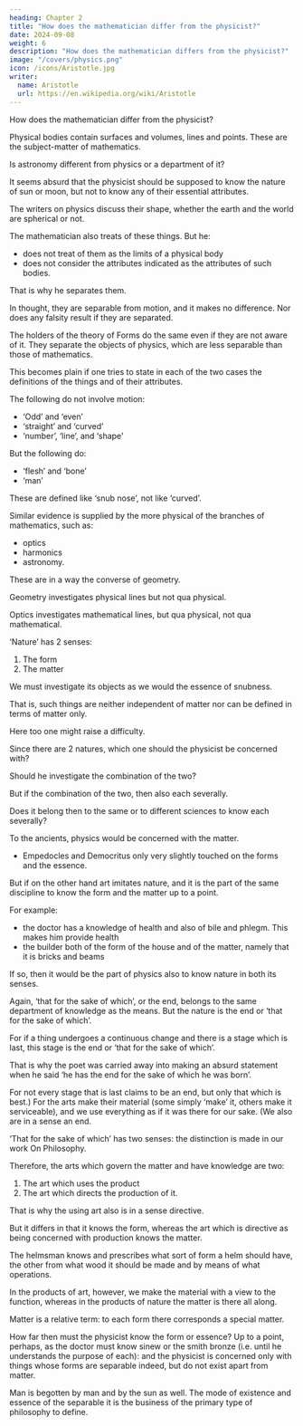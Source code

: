 ```yaml
---
heading: Chapter 2
title: "How does the mathematician differ from the physicist?"
date: 2024-09-08
weight: 6
description: "How does the mathematician differs from the physicist?"
image: "/covers/physics.png"
icon: /icons/Aristotle.jpg
writer:
  name: Aristotle 
  url: https://en.wikipedia.org/wiki/Aristotle
---
```



<!-- We have distinguished the different ways in which the term ‘nature’ is used. -->

How does the mathematician differ from the physicist?

Physical bodies contain surfaces and volumes, lines and points. These are the subject-matter of mathematics.

Is astronomy different from physics or a department of it?

It seems absurd that the physicist should be supposed to know the nature of sun or moon, but not to know any of their essential attributes.

The writers on physics discuss their shape, whether the earth and the world are spherical or not.

The mathematician also treats of these things. But he:
- does not treat of them as the limits of a physical body
- does not consider the attributes indicated as the attributes of such bodies.

That is why he separates them.

In thought, they are separable from motion, and it makes no difference. Nor does any falsity result if they are separated.

The holders of the theory of Forms do the same even if they are not aware of it. They separate the objects of physics, which are less separable than those of mathematics. 

This becomes plain if one tries to state in each of the two cases the definitions of the things and of their attributes.

The following do not involve motion:
- ‘Odd’ and ‘even’
- ‘straight’ and ‘curved’
- ‘number’, ‘line’, and ‘shape'

But the following do:
- ‘flesh’ and ‘bone’ 
- ‘man’

These are defined like ‘snub nose’, not like ‘curved’.

Similar evidence is supplied by the more physical of the branches of mathematics, such as:
- optics
- harmonics
- astronomy. 

These are in a way the converse of geometry.

Geometry investigates physical lines but not qua physical.

Optics investigates mathematical lines, but qua physical, not qua mathematical.

‘Nature’ has 2 senses:

1. The form
2. The matter

We must investigate its objects as we would the essence of snubness. 

That is, such things are neither independent of matter nor can be defined in terms of matter only.

Here too one might raise a difficulty. 

Since there are 2 natures, which one should the physicist be concerned with? 

Should he investigate the combination of the two? 

But if the combination of the two, then also each severally. 

Does it belong then to the same or to different sciences to know each severally? 

To the ancients, physics would be concerned with the matter. 
- Empedocles and Democritus only very slightly touched on the forms and the essence.

But if on the other hand art imitates nature, and it is the part of the same discipline to know the form and the matter up to a point. 

For example:
- the doctor has a knowledge of health and also of bile and phlegm. This makes him  provide health
- the builder both of the form of the house and of the matter, namely that it is bricks and
beams 

If so, then it would be the part of physics also to know nature in both its senses.

Again, ‘that for the sake of which’, or the end, belongs to the same department of knowledge as the means. But the nature is the end or ‘that for the sake of which’. 

For if a thing undergoes a continuous change and there is a stage which is last, this stage is the end or ‘that for the sake of which’.

That is why the poet was carried away into making an absurd statement when he said ‘he has the end for the sake of which he was born’.

For not every stage that is last claims to be an end, but only that which is best.) For the arts make their material (some simply ‘make’ it, others make it serviceable), and we use everything as if it was there for our sake. (We also are in a sense an end. 

‘That for the sake of which’ has two senses: the distinction is made in our work On Philosophy.

Therefore, the arts which govern the matter and have knowledge are two:

1. The art which uses the product 
2. The art which directs the production of it.

That is why the using art also is in a sense directive.

But it differs in that it knows the form, whereas the art which is directive as being concerned with production knows the matter. 

The helmsman knows and prescribes what sort of form a helm should have, the other from what wood it should be made and by means of what operations. 

In the products of art, however, we make the material with a view to the function, whereas in the products of nature the matter is there all along.

Matter is a relative term: to each form there corresponds a special matter. 

How far then must the physicist know the form or essence? Up to a point, perhaps, as the doctor must know sinew or the smith bronze (i.e. until he understands the purpose of each): and the physicist is concerned only with things whose forms are separable indeed, but do not exist apart from matter.

Man is begotten by man and by the sun as well. The mode of existence and essence of the separable it is the business of the primary type of philosophy to define.
